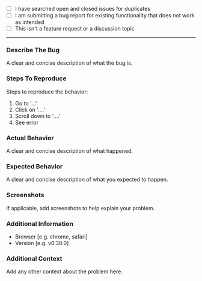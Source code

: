 <!-- Replace the empty checkboxes [ ] below with checked ones [x] accordingly. -->

- [ ] I have searched open and closed issues for duplicates
- [ ] I am submitting a bug report for existing functionality that does not work as intended
- [ ] This isn't a feature request or a discussion topic

---

### Describe The Bug
A clear and concise description of what the bug is.

### Steps To Reproduce
Steps to reproduce the behavior:
1. Go to '...'
2. Click on '....'
3. Scroll down to '....'
4. See error

### Actual Behavior
A clear and concise description of what happened.

### Expected Behavior
A clear and concise description of what you expected to happen.

### Screenshots
If applicable, add screenshots to help explain your problem.

### Additional Information
 - Browser [e.g. chrome, safari]
 - Version [e.g. v0.30.0]

### Additional Context
Add any other context about the problem here.
